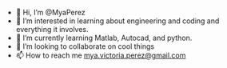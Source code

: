 - 👋 Hi, I’m @MyaPerez
- 👀 I’m interested in learning about engineering and coding and everything it involves.
- 🌱 I’m currently learning Matlab, Autocad, and python.
- 💞️ I’m looking to collaborate on cool things
- 📫 How to reach me mya.victoria.perez@gmail.com

<!---
MyaPerez/MyaPerez is a ✨ special ✨ repository because its `README.md` (this file) appears on your GitHub profile.
You can click the Preview link to take a look at your changes.
--->
